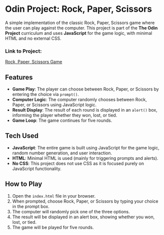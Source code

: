 # Odin Project: Rock, Paper, Scissors

A simple implementation of the classic Rock, Paper, Scissors game where the user can play against the computer. This project is part of the **The Odin Project** curriculum and uses **JavaScript** for the game logic, with minimal HTML and no external CSS.

### Link to Project:
[Rock, Paper, Scissors Game](https://ainteraminense.github.io/rock-paper-scissors/)

## Features
- **Game Play**: The player can choose between Rock, Paper, or Scissors by entering the choice via `prompt()`.
- **Computer Logic**: The computer randomly chooses between Rock, Paper, or Scissors using JavaScript logic.
- **Result Display**: The result of each round is displayed in an `alert()` box, informing the player whether they won, lost, or tied.
- **Game Loop**: The game continues for five rounds.

## Tech Used
- **JavaScript**: The entire game is built using JavaScript for the game logic, random number generation, and user interaction.
- **HTML**: Minimal HTML is used (mainly for triggering prompts and alerts).
- **No CSS**: This project does not use CSS as it is focused purely on JavaScript functionality.

## How to Play
1. Open the `index.html` file in your browser.
2. When prompted, choose Rock, Paper, or Scissors by typing your choice in the prompt box.
3. The computer will randomly pick one of the three options.
4. The result will be displayed in an alert box, showing whether you won, lost, or tied.
5. The game will be played for five rounds.
